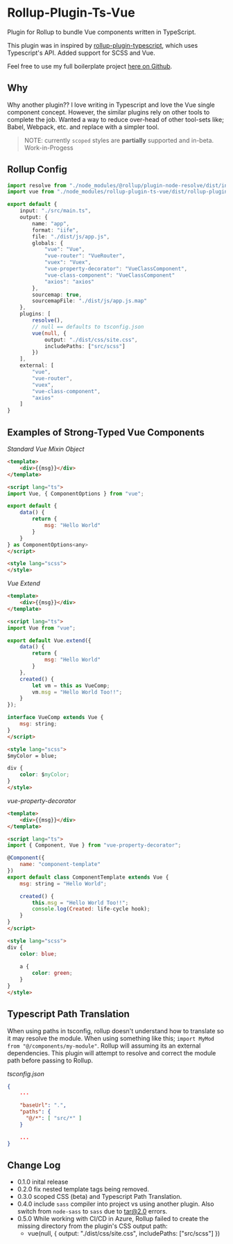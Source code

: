 # Rollup-Plugin-Ts-Vue

Plugin for Rollup to bundle Vue components written in TypeScript.

This plugin was in inspired by [rollup-plugin-typescript](https://github.com/rollup/rollup-plugin-typescript), which uses Typescript's API. Added support for SCSS and Vue.

Feel free to use my full boilerplate project [here on Github](https://github.com/JTravis76/vue-base-template).

## Why
Why another plugin?? I love writing in Typescript and love the Vue single component concept. However, the similar plugins rely on other tools to complete the job. Wanted a way to reduce over-head of other tool-sets like; Babel, Webpack, etc. and replace with a simpler tool.

> NOTE: currently `scoped` styles are **partially** supported and in-beta. Work-in-Progess

## Rollup Config

```ts
import resolve from "./node_modules/@rollup/plugin-node-resolve/dist/index.es";
import vue from "./node_modules/rollup-plugin-ts-vue/dist/rollup-plugin-ts-vue.es";

export default {
    input: "./src/main.ts",
    output: {
        name: "app",
        format: "iife",
        file: "./dist/js/app.js",
        globals: {
            "vue": "Vue",
            "vue-router": "VueRouter",
            "vuex": "Vuex",
            "vue-property-decorator": "VueClassComponent",
            "vue-class-component": "VueClassComponent"
            "axios": "axios"
        },
        sourcemap: true,
        sourcemapFile: "./dist/js/app.js.map"
    },
    plugins: [
        resolve(),
        // null == defaults to tsconfig.json
        vue(null, {
            output: "./dist/css/site.css",
            includePaths: ["src/scss"]
        })
    ],
    external: [
        "vue", 
        "vue-router", 
        "vuex", 
        "vue-class-component",
        "axios"
    ]
}
```
## Examples of Strong-Typed Vue Components

*Standard Vue Mixin Object*
```html
<template>
    <div>{{msg}}</div>
</template>

<script lang="ts">
import Vue, { ComponentOptions } from "vue";

export default {
    data() {
        return {
            msg: "Hello World"
        }
    }
} as ComponentOptions<any>
</script>

<style lang="scss">
</style>
```

*Vue Extend*
```html
<template>
    <div>{{msg}}</div>
</template>

<script lang="ts">
import Vue from "vue";

export default Vue.extend({
    data() {
        return {
            msg: "Hello World"
        }
    },
    created() {
        let vm = this as VueComp;
        vm.msg = "Hello World Too!!";
    }
});

interface VueComp extends Vue {
    msg: string;
}
</script>

<style lang="scss">
$myColor = blue;

div {
    color: $myColor;
}
</style>
```

*vue-property-decorator*
```html
<template>
    <div>{{msg}}</div>
</template>

<script lang="ts">
import { Component, Vue } from "vue-property-decorator";

@Component({
    name: "component-template"
})
export default class ComponentTemplate extends Vue {    
    msg: string = "Hello World";

    created() {
        this.msg = "Hello World Too!!";
        console.log(Created: life-cycle hook);
    }
}
</script>

<style lang="scss">
div {
    color: blue;
    
    a {
        color: green;
    }
}
</style>
```

## Typescript Path Translation
When using paths in tsconfig, rollup doesn't understand how to translate so it may resolve the module. When using something like this; `import MyMod from "@/components/my-module"`. Rollup will assuming its an external dependencies. This plugin will attempt to resolve and correct the module path before passing to Rollup.

*tsconfig.json*
```json
{
    ...

    "baseUrl": ".",
    "paths": {
      "@/*": [ "src/*" ]
    }

    ...
}
```

## Change Log

* 0.1.0 inital release
* 0.2.0 fix nested template tags being removed.
* 0.3.0 scoped CSS (beta) and Typescript Path Translation.
* 0.4.0 include `sass` compiler into project vs using another plugin. Also switch from `node-sass` to `sass` due to tar@2.0 errors.
* 0.5.0 While working with CI/CD in Azure, Rollup failed to create the missing directory from the plugin's CSS output path: 
    * vue(null, { output: "./dist/css/site.css", includePaths: ["src/scss"] }) 